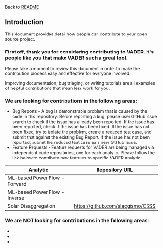 Back to [README](../README.md)

## Introduction
This document provides detail how people can contribute to your open source project.

### First off, thank you for considering contributing to VADER. It's people like you that make VADER such a great tool.

 Please take a moment to review this document in order to make the contribution process easy and effective for everyone involved.

Improving documentation, bug triaging, or writing tutorials are all examples of helpful contributions that mean less work for you.

### We are looking for contributions in the following areas:
* Bug Reports - A bug is demonstrable problem that is caused by the code in this repository. Before reporting a bug, please user GitHub issue search to check if the issue has already been reported. If the issue has been reported, check if the issue has been fixed. If the issue has not been fixed, try to isolate the problem, create a reduced test case, and submit that against the existing Bug Report. If the issue has not been reported, submit the reduced test case as a new GitHub Issue.
* Feature Requests - Feature requests for VADER are being managed via independent code repositories, one for each analytic. Please follow the link below to contribute new features to specific VADER analytic:

| Analytic                      | Repository URL                    |
|-------------------------------|-----------------------------------|
| ML-based Power Flow - Forward |                                   |
| ML-based Power Flow - Inverse |                                   |
| Solar Disaggregation          | https://github.com/slacgismo/CSSS |

### We are NOT looking for contributions in the following areas:
*
*
*
